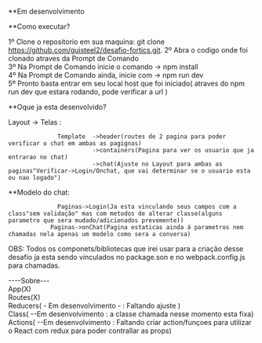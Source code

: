 **Em desenvolvimento

**Como executar?

1º Clone o repositorio em sua maquina: git clone https://github.com/guisteel2/desafio-fortics.git.
2º Abra o codigo onde foi clonado atraves da Prompt de Comando </br>
3º Na Prompt de Comando inicie o comando -> npm install </br>
4º Na Prompt de Comando ainda, inicie com -> npm run dev </br>
5º Pronto basta entrar em seu local host que foi iniciado( atraves do npm run dev que estara rodando, pode verificar a url )</br>



**Oque ja esta desenvolvido?

Layout -> Telas : 

                  Template  ->header(routes de 2 pagina para poder verificar o chat em ambas as pagignas)
                            ->containers(Pagina para ver os usuario que ja entrarao no chat)
                            ->chat(Ajuste no Layout para ambas as paginas"Verificar->Login/Onchat, que vai determinar se o usuario esta ou nao logado")


**Modelo do chat: 
            
                  Paginas->Login(Ja esta vinculando seus campos com a class"sem validação" mas com metodos de alterar classe(alguns parametro que sera mudado/adicionados prevemente))
                Paginas->onChat(Pagina estaticas ainda á parametros nem chamadas nela apenas um modelo como sera a conversa)



OBS: Todos os componets/bibliotecas que irei usar para a criação desse desafio ja esta sendo vinculados no package.son e no webpack.config.js para chamadas.

----Sobre---</br>
App(X)</br>
Routes(X)</br>
Reducers( - Em desenvolvimento - : Faltando ajuste )</br>
Class( --Em desenvolvimento : a classe chamada nesse momento esta fixa)</br>
Actions( --Em desenvolvimento : Faltando criar action/funçoes para utilizar o React com redux para poder contrallar as props) </br>



 

